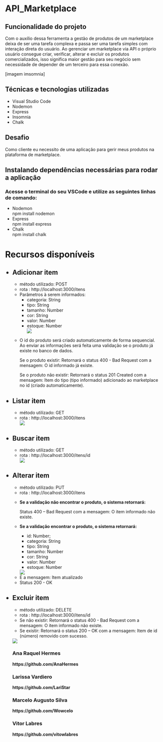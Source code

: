 # API_Marketplace

<h2>Funcionalidade do projeto</h2>

<p>Com o auxílio dessa ferramenta a gestão de produtos de um marketplace deixa de ser uma  tarefa complexa e passa ser uma tarefa simples com interação direta do usuário.
Ao gerenciar um marketplace via API o próprio usuário consegue criar, verificar, alterar e excluir os produtos comercializados, isso significa maior gestão para seu
negócio sem necessidade de depender de um terceiro para essa conexão.</p>

[imagem imsomnia]


<h2>Técnicas e tecnologias utilizadas</h2>

<ul>
<li> Visual Studio Code </li>
<li> Nodemon </li>
<li> Express </li>
<li> Insomnia </li>
<li> Chalk </li>
</ul>

<h2>Desafio</h2>

<p>Como cliente eu necessito de uma aplicação para gerir meus produtos na plataforma de marketplace.</p>

<h2> Instalando dependências necessárias para rodar a aplicação </h2>
<h3>Acesse o terminal do seu VSCode e utilize as seguintes linhas de comando: </h3>

<ul>
<li> Nodemon</li>
             npm install nodemon
<li> Express </li>
           npm install express
<li> Chalk </li>
        npm install chalk
</ul>

<h1>Recursos disponíveis</h1>
<ul>
<h2><li> Adicionar item </h2>
   <ul> <li>método utilizado: POST</li>
        <li>rota : http://localhost:3000/itens</li>
        <li> Parâmetros à serem informados:
        <ul>    
                <li>categoria: String</li>
                <li>tipo: String</li>
                <li>tamanho: Number</li>
                <li>cor: String</li>
                <li>valor: Number</li>
                <li>estoque: Number</li>
 <img src=https://user-images.githubusercontent.com/109998315/187091063-5a91678c-52af-4c74-8d3d-743ddb1309d1.png>
        </ul>
        <li>
        <p> O id do produto será criado automaticamente de forma sequencial.
Ao enviar as informações será feita uma validação se o produto já existe no banco de dados.

Se o produto existir: Retornará o status 400 - Bad Request com a mensagem: O id informado já existe.

Se o produto não existir: Retornará o status 201 Created com a mensagem: Item do tipo (tipo informado) adicionado ao marketplace no id (criado automaticamente).
</p>

                
</ul>
   </li>
    <h2><li>Listar item</h2>
      <ul><li>método utilizado: GET</li>
        <li>rota : http://localhost:3000/itens</li>
        <img src=https://user-images.githubusercontent.com/109998315/187091932-6e577c2c-fa28-4b7a-9405-21f50efb8f64.png>
        </li></ul>
    <h2><li>Buscar item</h2> 
       <ul><li>método utilizado: GET</li>
       <li>rota : http://localhost:3000/itens/id</li>
       <img src=https://user-images.githubusercontent.com/109998315/187092158-867f47b1-405b-4e76-ac94-34216883c8f2.png>
  </ul>
       <h2><li>Alterar item</h2>
       <ul>   <li>método utilizado: PUT</li>
              <li>rota : http://localhost:3000/itens</li>
     <p><b><li> Se a validação não encontrar o produto, o sistema retornará:</p></b>
       Status 400 – Bad Request com a mensagem: O item informado não existe.</li>
     <p><b><li>Se a validação encontrar o produto, o sistema retornará:</p></b></li>
         <ul>
            <li>id: Number;  
            <li>categoria: String</li>
            <li>tipo: String</li>
            <li>tamanho: Number</li>
            <li>cor: String</li>
            <li>valor: Number</li>
            <li>estoque: Number</li>
          </ul>
<img src=https://user-images.githubusercontent.com/109998315/187092619-6041a3c5-b2b4-4849-8dc2-fb997659cb22.png>
<li>E a mensagem: Item atualizado</li> 
<li>Status 200 - OK</li>
</ul>
</ul>

<ul>
      <h2><li>Excluir item</h2>
       <ul> <li>método utilizado: DELETE</li>
            <li>rota : http://localhost:3000/itens/id</li>
            <li>Se não existir: Retornará o status 400 - Bad Request com a mensagem: O item informado não existe.</li>
            <li> Se existir: Retornará o status 200 – OK com a mensagem: Item de id (número) removido com sucesso.</li>
       </ul>
 <img src=https://user-images.githubusercontent.com/109998315/187092915-a35a439c-8283-4c53-9f32-eaeb1037b3f4.png>
  
  
  <h3> Ana Raquel Hermes</h3>
  <b>https://github.com/AnaHermes</b> 
  <h3>  Larissa Vardiero </h3> 
  <b>https://github.com/LariStar</b>
  <h3> Marcelo Augusto Silva</h3>
  <b>https://github.com/Wowcelo</b>
  <h3>   Vitor Labres </h3> 
  <b>https://github.com/vitowlabres</b>

       


       
    
  






